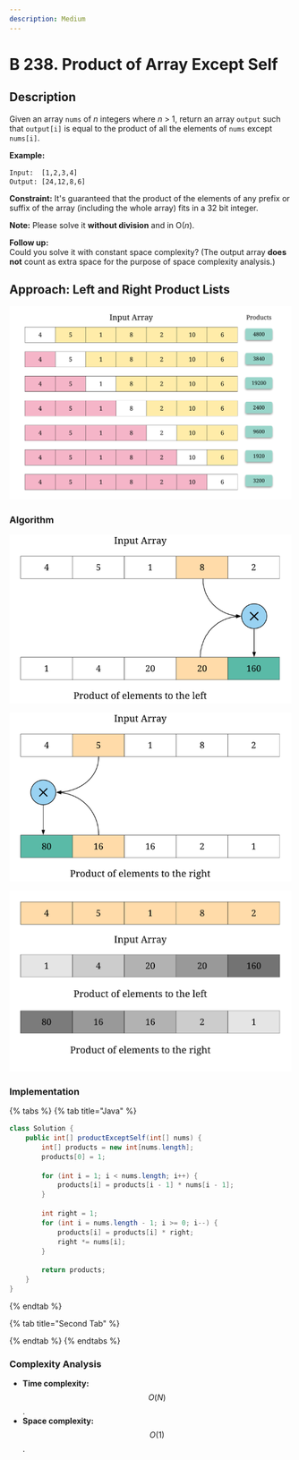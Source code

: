 ```yaml
---
description: Medium
---
```


# B 238. Product of Array Except Self

## Description

Given an array `nums` of _n_ integers where _n_ &gt; 1,  return an array `output` such that `output[i]` is equal to the product of all the elements of `nums` except `nums[i]`.

**Example:**

```text
Input:  [1,2,3,4]
Output: [24,12,8,6]
```

**Constraint:** It's guaranteed that the product of the elements of any prefix or suffix of the array \(including the whole array\) fits in a 32 bit integer.

**Note:** Please solve it **without division** and in O\(_n_\).

**Follow up:**  
Could you solve it with constant space complexity? \(The output array **does not** count as extra space for the purpose of space complexity analysis.\)

## Approach: Left and Right Product Lists

![](../../../.gitbook/assets/image%20%28186%29.png)

### Algorithm

![](../../../.gitbook/assets/image%20%28188%29.png)

![](../../../.gitbook/assets/image%20%28182%29.png)

![](../../../.gitbook/assets/image%20%28185%29.png)

### Implementation

{% tabs %}
{% tab title="Java" %}
```java
class Solution {
    public int[] productExceptSelf(int[] nums) {
        int[] products = new int[nums.length];
        products[0] = 1;

        for (int i = 1; i < nums.length; i++) {
            products[i] = products[i - 1] * nums[i - 1];
        }

        int right = 1;
        for (int i = nums.length - 1; i >= 0; i--) {
            products[i] = products[i] * right;
            right *= nums[i];
        }

        return products;
    }
}
```
{% endtab %}

{% tab title="Second Tab" %}

{% endtab %}
{% endtabs %}

### Complexity Analysis

* **Time complexity:** $$O(N)$$.
* **Space complexity:** $$O(1)$$.

